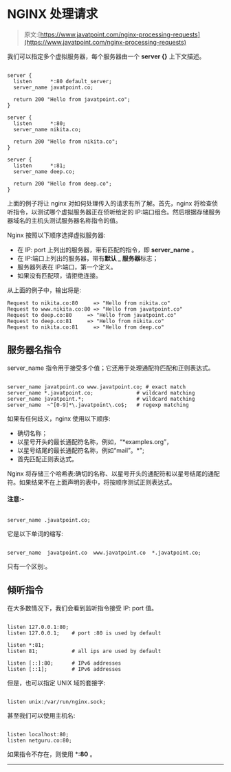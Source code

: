# NGINX 处理请求

> 原文:[https://www.javatpoint.com/nginx-processing-requests](https://www.javatpoint.com/nginx-processing-requests)

我们可以指定多个虚拟服务器，每个服务器由一个 **server {}** 上下文描述。

```

server {
  listen      *:80 default_server;
  server_name javatpoint.co;

  return 200 "Hello from javatpoint.co";
}

server {
  listen      *:80;
  server_name nikita.co;

  return 200 "Hello from nikita.co";
}

server {
  listen      *:81;
  server_name deep.co;

  return 200 "Hello from deep.co";
}

```

上面的例子将让 nginx 对如何处理传入的请求有所了解。首先，nginx 将检查侦听指令，以测试哪个虚拟服务器正在侦听给定的 IP:端口组合。然后根据存储服务器域名的主机头测试服务器名称指令的值。

Nginx 按照以下顺序选择虚拟服务器:

*   在 IP: port 上列出的服务器，带有匹配的指令，即 **server_name** 。
*   在 IP:端口上列出的服务器，带有**默认 _ 服务器**标志；
*   服务器列表在 IP:端口，第一个定义。
*   如果没有匹配项，请拒绝连接。

从上面的例子中，输出将是:

```
Request to nikita.co:80     => "Hello from nikita.co"
Request to www.nikita.co:80 => "Hello from javatpoint.co"
Request to deep.co:80     => "Hello from javatpoint.co"
Request to deep.co:81     => "Hello from nikita.co"
Request to nikita.co:81     => "Hello from deep.co"

```

## 服务器名指令

server_name 指令用于接受多个值；它还用于处理通配符匹配和正则表达式。

```

server_name javatpoint.co www.javatpoint.co; # exact match
server_name *.javatpoint.co;              # wildcard matching
server_name javatpoint.*;                 # wildcard matching
server_name  ~^[0-9]*\.javatpoint\.co$;   # regexp matching

```

如果有任何歧义，nginx 使用以下顺序:

*   确切名称；
*   以星号开头的最长通配符名称，例如，“*examples.org”，
*   以星号结尾的最长通配符名称，例如“mail”。*";
*   首先匹配正则表达式。

Nginx 将存储三个哈希表:确切的名称、以星号开头的通配符和以星号结尾的通配符。如果结果不在上面声明的表中，将按顺序测试正则表达式。

#### 注意:-

```

server_name .javatpoint.co;

```

它是以下单词的缩写:

```

server_name  javatpoint.co  www.javatpoint.co  *.javatpoint.co;

```

只有一个区别:。

## 倾听指令

在大多数情况下，我们会看到监听指令接受 IP: port 值。

```

listen 127.0.0.1:80;
listen 127.0.0.1;    # port :80 is used by default

listen *:81;
listen 81;           # all ips are used by default

listen [::]:80;      # IPv6 addresses
listen [::1];        # IPv6 addresses

```

但是，也可以指定 UNIX 域的套接字:

```

listen unix:/var/run/nginx.sock;

```

甚至我们可以使用主机名:

```

listen localhost:80;
listen netguru.co:80;

```

如果指令不存在，则使用 ***:80** 。

* * *